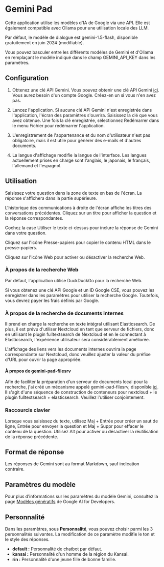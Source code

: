 <!-- 2024-06-13 -->
# Gemini Pad

Cette application utilise les modèles d'IA de Google via une API.
Elle est également compatible avec Ollama pour une utilisation locale des LLM.

Par défaut, le modèle de dialogue est gemini-1.5-flash, disponible gratuitement en juin 2024 (modifiable).

Vous pouvez basculer entre les différents modèles de Gemini et d'Ollama en remplaçant le modèle indiqué dans le champ GEMINI_API_KEY dans les paramètres.

## Configuration

1. Obtenez une clé API Gemini.
   Vous pouvez obtenir une clé API Gemini [ici](https://aistudio.google.com/app/prompts/new_freeform).
   Vous aurez besoin d'un compte Google. Créez-en un si vous n'en avez pas.

2. Lancez l'application. Si aucune clé API Gemini n'est enregistrée dans l'application, l'écran des paramètres s'ouvrira. Saisissez la clé que vous avez obtenue.
   Une fois la clé enregistrée, sélectionnez Redémarrer dans le menu Fichier pour redémarrer l'application.

3. L'enregistrement de l'appartenance et du nom d'utilisateur n'est pas obligatoire, mais il est utile pour générer des e-mails et d'autres documents.

4. La langue d'affichage modifie la langue de l'interface. Les langues actuellement prises en charge sont l'anglais, le japonais, le français, l'allemand et l'espagnol.

## Utilisation

Saisissez votre question dans la zone de texte en bas de l'écran. La réponse s'affichera dans la partie supérieure.

L'historique des communications à droite de l'écran affiche les titres des conversations précédentes. Cliquez sur un titre pour afficher la question et la réponse correspondantes.

Cochez la case Utiliser le texte ci-dessus pour inclure la réponse de Gemini dans votre question.

Cliquez sur l'icône Presse-papiers pour copier le contenu HTML dans le presse-papiers.

Cliquez sur l'icône Web pour activer ou désactiver la recherche Web.

### À propos de la recherche Web

Par défaut, l'application utilise DuckDuckGo pour la recherche Web.

Si vous obtenez une clé API Google et un ID Google CSE, vous pouvez les enregistrer dans les paramètres pour utiliser la recherche Google. Toutefois, vous devrez payer les frais définis par Google.

### À propos de la recherche de documents internes

Il prend en charge la recherche en texte intégral utilisant Elasticsearch.
De plus, il est prévu d'utiliser Nextcloud en tant que serveur de fichiers, donc en utilisant le plugin fulltextsearch de Nextcloud et en le connectant à Elasticsearch, l'expérience utilisateur sera considérablement améliorée.

L'affichage des liens vers les documents internes ouvrira la page correspondante sur Nextcloud, donc veuillez ajuster la valeur du préfixe d'URL pour ouvrir la page appropriée.

#### À propos de gemini-pad-filesrv

Afin de faciliter la préparation d'un serveur de documents local pour la recherche, j'ai créé un mécanisme appelé gemini-pad-filesrv, disponible [ici](https://github.com/dtmoyaji/gemini-pad-filesrv).
Il s'agit d'une séquence de construction de conteneurs pour nextcloud + le plugin fulltextsearch + elasticsearch.
Veuillez l'utiliser conjointement.

### Raccourcis clavier

Lorsque vous saisissez du texte, utilisez Maj + Entrée pour créer un saut de ligne, Entrée pour envoyer la question et Maj + Suppr pour effacer le contenu de la question.
Utilisez Alt pour activer ou désactiver la réutilisation de la réponse précédente.

## Format de réponse

Les réponses de Gemini sont au format Markdown, sauf indication contraire.

## Paramètres du modèle

Pour plus d'informations sur les paramètres du modèle Gemini, consultez la page [Modèles génératifs](https://ai.google.dev/gemini-api/docs/models/generative-models?hl=ja&_gl=1*1fu959e*_up*MQ..*_ga*MTgyNTQxNDY0NC4xNzE0MDIxNDY3*_ga_P1DBVKWT6V*MTcxNDAyMTQ2Ny4xLjAuMTcxNDAyMTg1NC4wLjAuMA..) de Google AI for Developers.

## Personnalité

Dans les paramètres, sous **Personnalité**, vous pouvez choisir parmi les 3 personnalités suivantes. La modification de ce paramètre modifie le ton et le style des réponses.

* **default :** Personnalité de chatbot par défaut.
* **kansai :** Personnalité d'un homme de la région du Kansai.
* **rin :** Personnalité d'une jeune fille de bonne famille.
<!-- gemini-1.0-pro -->